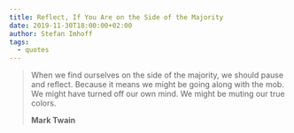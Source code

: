 ```yaml
---
title: Reflect, If You Are on the Side of the Majority
date: 2019-11-30T18:00:00+02:00
author: Stefan Imhoff
tags:
  - quotes
---
```


> When we find ourselves on the side of the majority, we should pause and reflect. Because it means we might be going along with the mob. We might have turned off our own mind. We might be muting our true colors.
>
> **Mark Twain**
